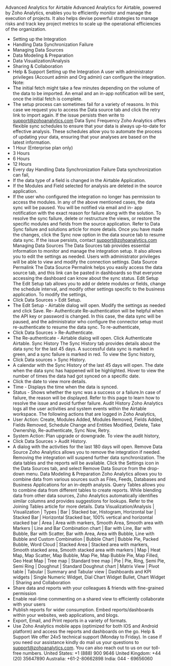 Advanced Analytics for Airtable
Advanced Analytics for Airtable, powered by Zoho Analytics, enables you to efficiently monitor and manage the execution of projects. It also helps devise powerful strategies to manage risks and track key project metrics to scale up the operational efficiencies of the organization.
- Setting up the Integration
- Handling Data Synchronization Failure
- Managing Data Sources
- Data Modeling & Preparation
- Data Visualization/Analysis
- Sharing & Collaboration
- Help & Support
Setting up the Integration
A user with administrator privileges (Account admin and Org admin) can configure the integration.
Note:
- The initial fetch might take a few minutes depending on the volume of the data to be imported. An email and an in-app notification will be sent, once the initial fetch is complete.
- The setup process can sometimes fail for a variety of reasons. In this case we request you to access the Data source tab and click the retry link to import again. If the issue persists then write to support@zohoanalytics.com
Data Sync Frequency
Zoho Analytics offers flexible sync schedules to ensure that your data is always up-to-date for effective analysis. These schedules allow you to automate the process of updating your data, ensuring that your analyses are based on the latest information.
- 1 Hour (Enterprise plan only)
- 3 Hours
- 6 Hours
- 12 Hours
- Every day
Handling Data Synchronization Failure
Data synchronization can fail,
- If the data type of a field is changed in the Airtable Application.
- If the Modules and Field selected for analysis are deleted in the source application.
- If the user who configured the integration no longer has permission to access the modules.
In any of the above mentioned cases, the data sync will be paused. You will be notified via email and in- app notification with the exact reason for failure along with the solution.
To resolve the sync failure, delete or restructure the views, or restore the specific modules and fields from the source application. Refer to Data Sync failure and solutions article for more details.
Once you have made the changes, click the Sync now option in the data source tab to resume data sync. If the issue persists, contact support@zohoanalytics.com
Managing Data Sources
The Data Sources tab provides essential information to monitor and manage the integration setup. It also allows you to edit the settings as needed. Users with administrator privileges will be able to view and modify the connection settings.
Data Source Permalink
The Data Source Permalink helps you easily access the data source tab, and this link can be pasted in dashboards so that everyone accessing the dashboard can know about the sync status.
Edit Setup
The Edit Setup tab allows you to add or delete modules or fields, change the schedule interval, and modify other settings specific to the business application.
To modify the settings,
- Click Data Sources > Edit Setup.
- The Edit Setup - Airtable dialog will open. Modify the settings as needed and click Save.
Re- Authenticate
Re-authentication will be helpful when the API key or password is changed. In this case, the data sync will be paused, and the administrator who configure the connector setup must re-authenticate to resume the data sync.
To re-authenticate,
- Click Data Sources > Re-Authenticate.
- The Re-authenticate - Airtable dialog will open. Click Authenticate Airtable.
Sync History
The Sync History tab provides details about the data sync for the last 45 days. A successful data sync is marked in green, and a sync failure is marked in red.
To view the Sync history,
- Click Data sources > Sync History.
- A calendar with the Sync History of the last 45 days will open. The date when the data sync has happened will be highlighted. Hover to view the number of times the data had got synced on a specific date.
- Click the date to view more details.
- Time - Displays the time when the data is synced.
- Status - Shows whether the sync was a success or a failure.In case of failure, the reason will be displayed. Refer to this page to learn how to resolve the issue and avoid further failure.
Audit History
Zoho Analytics logs all the user activities and system events within the Airtable workspace. The following actions that are logged in Zoho Analytics,
- User Action: Create, Modules Added, Modules Removed, Fields Added, Fields Removed, Schedule Change and Entities Modified, Delete, Take Ownership, Re-authenticate, Sync Now, Retry.
- System Action: Plan upgrade or downgrade.
To view the audit history,
- Click Data Sources > Audit History.
- A dialog with the activities for the last 180 days will open.
Remove Data Source
Zoho Analytics allows you to remove the integration if needed. Removing the integration will suspend further data synchronization. The data tables and the reports will be available.
Click the Settings icon in the Data Sources tab, and select Remove Data Source from the drop-down menu.
Data Modeling & Preparation
Zoho Analytics allows you to combine data from various sources such as Files, Feeds, Databases and Business Applications for an in-depth analysis. Query Tables allows you to combine data from different tables to create reports.
While blending data from other data sources, Zoho Analytics automatically identifies similar columns and provides suggestions for lookups. Refer to the Joining Tables article for more details.
Data Visualization/Analysis
| Visualization | Types |
Bar | Stacked bar, Histogram, Horizontal bar |
Stacked Bar | Horizontal Stacked bar, 100% vertical and horizontal stacked bar |
Area | Area with markers, Smooth Area, Smooth area with Markers |
Line and Bar Combination chart | Bar with Line, Bar with Bubble, Bar with Scatter, Bar with Area, Area with Bubble, Line with Bubble and Custom Combination |
Bubble Chart | Bubble Pie, Packed Bubble, Word Cloud |
Stacked Area | Stacked area with markers, Smooth stacked area, Smooth stacked area with markers |
Map | Heat Map, Map Scatter, Map Bubble, Map Pie, Map Bubble Pie, Map Filled, Geo Heat Map |
Tree map | Standard tree map |
Pie | Pie, Ring, Semi Pie, Semi Ring |
Doughnut | Standard Doughnut chart |
Matrix View | Pivot table |
Tabular | Summary and Tabular view |
Dashboards and KPI widgets | Single Numeric Widget, Dial Chart Widget Bullet, Chart Widget |
Sharing and Collaboration
- Share data and reports with your colleagues & friends with fine-grained permission
- Enable real-time commenting on a shared view to efficiently collaborate with your users
- Publish reports for wider consumption. Embed reports/dashboards within your websites, web applications, and blogs.
- Export, Email, and Print reports in a variety of formats.
- Use Zoho Analytics mobile apps (optimized for both IOS and Android platform) and access the reports and dashboards on the go.
Help & Support
We offer 24x5 technical support (Monday to Friday). In case if you need our assistance kindly do mail us your questions to support@zohoanalytics.com.
You can also reach out to us on our toll-free numbers.
United States: +1 (888) 900 9646
United Kingdom: +44 (20) 35647890
Australia: +61-2-80662898
India: 044 - 69656060